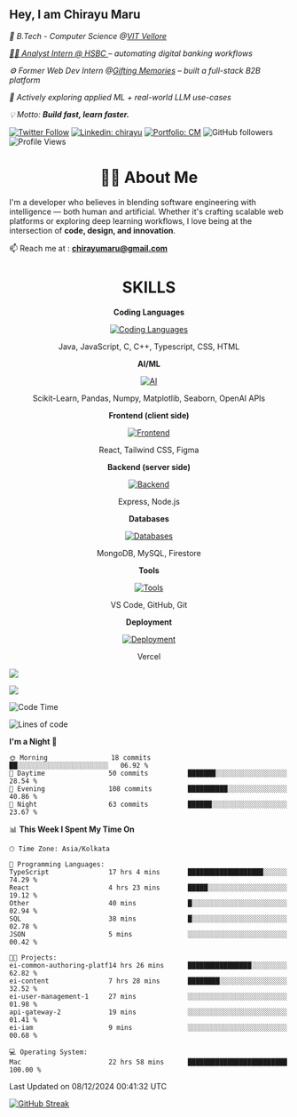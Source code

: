<h2>Hey, I am Chirayu Maru</h2>
<p><em>🏫 B.Tech - Computer Science @<a href="https://vit.ac.in/">VIT Vellore </em></p>
<p><em>🧑‍💼 Analyst Intern @<a href="https://www.hsbc.com/"> HSBC </a> – automating digital banking workflows </em></p>
<p><em>⚙️ Former Web Dev Intern @<a href="https://bharatgifting.com/">Gifting Memories</a> – built a full-stack B2B platform  </em></p>
<p><em>🤖 Actively exploring applied ML + real-world LLM use-cases  </em></p>
<p><em>💡 Motto: <b>Build fast, learn faster. </b></em></p>


[![Twitter Follow](https://img.shields.io/twitter/follow/desikiteretsu_?label=chirayumaru)](https://x.com/chirayumaru)
[![Linkedin: chirayu](https://img.shields.io/badge/-LinkedIn-blue?style=flat-square&logo=Linkedin&logoColor=white&link=https://www.linkedin.com/in/chirayumaru/)](https://www.linkedin.com/in/chirayumaru/)
[![Portfolio: CM](https://img.shields.io/badge/-CM-black?style=flat-square&logo=Chirayu&logoColor=white&link=https://www.figmafolio.com/u9SwrvZjTe)](https://chirayu-tau.vercel.app/)
![GitHub followers](https://img.shields.io/github/followers/chirayu2107?label=Follow&style=social)
![Profile Views](https://komarev.com/ghpvc/?username=chirayu2107&color=brightgreen&base=1600)

<h1 align="center"> 🧑‍💻 About Me</h1>
 
I'm a developer who believes in blending software engineering with intelligence — both human and artificial. Whether it's crafting scalable web platforms or exploring deep learning workflows, I love being at the intersection of **code, design, and innovation**.

📫 Reach me at : **chirayumaru@gmail.com**

<h1 align="center">SKILLS</h1>

<p align="center"><strong>Coding Languages</strong></p>
<p align="center">
  <a href="https://skillicons.dev/icons?i=java,javascript,c,cpp,typescript,css,html&theme=dark">
    <img src="https://skillicons.dev/icons?i=java,javascript,c,cpp,typescript,css,html&theme=dark" alt="Coding Languages">
  </a>
</p>
<p align="center">Java, JavaScript, C, C++, Typescript, CSS, HTML</p>

<p align="center"><strong>AI/ML</strong></p>
<p align="center">
  <a href="https://skillicons.dev/icons?i=scikit-Learn, pandas, numpy, matplotlib, seaborn, openAI APIs&theme=dark">
    <img src="https://skillicons.dev/icons?i=scikit-Learn, pandas, numpy, matplotlib, seaborn, openAI APIs&theme=dark" alt="AI">
  </a>
</p>
<p align="center">Scikit-Learn, Pandas, Numpy, Matplotlib, Seaborn, OpenAI APIs </p>

<p align="center"><strong>Frontend (client side)</strong></p>
<p align="center">
  <a href="https://skillicons.dev/icons?i=react,tailwind,figma&theme=dark">
    <img src="https://skillicons.dev/icons?i=react,tailwind,figma&theme=dark" alt="Frontend">
  </a>
</p>
<p align="center">React, Tailwind CSS, Figma</p>

<p align="center"><strong>Backend (server side)</strong></p>
<p align="center">
  <a href="https://skillicons.dev/icons?i=express,nodejs&theme=dark">
    <img src="https://skillicons.dev/icons?i=express,nodejs&theme=dark" alt="Backend">
  </a>
</p>
<p align="center">Express, Node.js</p>

<p align="center"><strong>Databases</strong></p>
<p align="center">
  <a href="https://skillicons.dev/icons?i=mongodb,mysql,firebase&theme=dark">
    <img src="https://skillicons.dev/icons?i=mongodb,mysql,firebase&theme=dark" alt="Databases">
  </a>
</p>
<p align="center">MongoDB, MySQL, Firestore</p>

<p align="center"><strong>Tools</strong></p>
<p align="center">
  <a href="https://skillicons.dev/icons?i=vscode,github,git&theme=dark">
    <img src="https://skillicons.dev/icons?i=vscode,github,git&theme=dark" alt="Tools">
  </a>
</p>
<p align="center">VS Code, GitHub, Git</p>

<p align="center"><strong>Deployment</strong></p>
<p align="center">
  <a href="https://skillicons.dev/icons?i=vercel&theme=dark">
    <img src="https://skillicons.dev/icons?i=vercel&theme=dark" alt="Deployment">
  </a>
</p>
<p align="center">Vercel</p>




![](http://github-profile-summary-cards.vercel.app/api/cards/profile-details?username=chirayu2107&theme=aura_dark)

<div display="flex">

![](http://github-profile-summary-cards.vercel.app/api/cards/stats?username=chirayu2107&theme=aura_dark)


<div>


<!--START_SECTION:waka-->
![Code Time](http://img.shields.io/badge/Code%20Time-475%20hrs%2053%20mins-blue)

![Lines of code](https://img.shields.io/badge/From%20Hello%20World%20I%27ve%20Written-1.9%20million%20lines%20of%20code-blue)

**I'm a Night 🦉** 

```text
🌞 Morning                18 commits          ██░░░░░░░░░░░░░░░░░░░░░░░   06.92 % 
🌆 Daytime                50 commits          ███████░░░░░░░░░░░░░░░░░░   28.54 % 
🌃 Evening                108 commits         ██████████░░░░░░░░░░░░░░░   40.86 % 
🌙 Night                  63 commits          ██████░░░░░░░░░░░░░░░░░░░   23.67 % 
```

📊 **This Week I Spent My Time On** 

```text
🕑︎ Time Zone: Asia/Kolkata

💬 Programming Languages: 
TypeScript               17 hrs 4 mins       ███████████████████░░░░░░   74.29 % 
React                    4 hrs 23 mins       █████░░░░░░░░░░░░░░░░░░░░   19.12 % 
Other                    40 mins             █░░░░░░░░░░░░░░░░░░░░░░░░   02.94 % 
SQL                      38 mins             █░░░░░░░░░░░░░░░░░░░░░░░░   02.78 % 
JSON                     5 mins              ░░░░░░░░░░░░░░░░░░░░░░░░░   00.42 % 

🐱‍💻 Projects: 
ei-common-authoring-platf14 hrs 26 mins      ████████████████░░░░░░░░░   62.82 % 
ei-content               7 hrs 28 mins       ████████░░░░░░░░░░░░░░░░░   32.52 % 
ei-user-management-1     27 mins             ░░░░░░░░░░░░░░░░░░░░░░░░░   01.98 % 
api-gateway-2            19 mins             ░░░░░░░░░░░░░░░░░░░░░░░░░   01.41 % 
ei-iam                   9 mins              ░░░░░░░░░░░░░░░░░░░░░░░░░   00.68 % 

💻 Operating System: 
Mac                      22 hrs 58 mins      █████████████████████████   100.00 % 
```




 Last Updated on 08/12/2024 00:41:32 UTC
<!--END_SECTION:waka-->
[![GitHub Streak](https://streak-stats.demolab.com?user=chirayu2107&theme=react&hide_border=true)](https://git.io/streak-stats)
